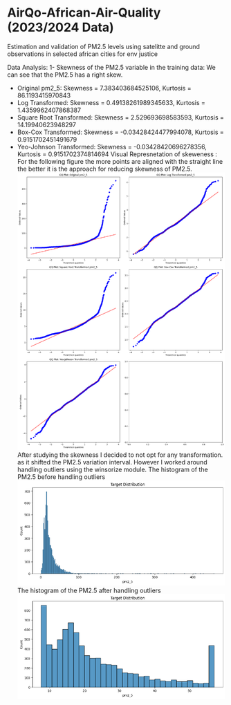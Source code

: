 # AirQo-African-Air-Quality (2023/2024 Data)
Estimation and validation of PM2.5 levels using satelitte and ground observations in selected african cities for env justice

Data Analysis: 
1- Skewness of the PM2.5 variable in the training data:
We can see that the PM2.5 has a right skew.
* Original pm2_5: Skewness = 7.383403684525106, Kurtosis = 86.1193415970843
* Log Transformed: Skewness = 0.49138261989345633, Kurtosis = 1.4359962407868387
* Square Root Transformed: Skewness = 2.529693698583593, Kurtosis = 14.19940623948297
* Box-Cox Transformed: Skewness = -0.03428424477994078, Kurtosis = 0.9151702451491679
* Yeo-Johnson Transformed: Skewness = -0.03428420696278356, Kurtosis = 0.9151702374814694
Visual Represnetation of skeweness :
For the following figure the more points are aligned with the straight line the better it is the approach for reducing skewness of PM2.5.
![Approach](Skew.png)
After studying the skewness I decided to not opt for any transformation. as it shifted the PM2.5 variation interval. However I worked around handling outliers using the winsorize module.
The histogram of the PM2.5 before handling outliers
![Approach](Targetb.png)
The histogram of the PM2.5 after handling outliers
![Approach](outliers.png)




